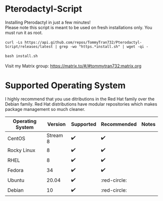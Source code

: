 # Pterodactyl-Script
Installing Pterodactyl in just a few minutes! <br />
Please note this script is meant to be used on fresh installations only. You must run it as root. <br />
<br />
`curl -Ls https://api.github.com/repos/TommyTran732/Pterodactyl-Script/releases/latest | grep -wo "https.*install.sh" | wget -qi -` <br />
<br /> 
`bash install.sh` <br />
<br />
Visit my Matrix group: https://matrix.to/#/#tommytran732:matrix.org
<br />
# Supported Operating System
I highly recommend that you use ditributions in the Red Hat family over the Debian family. Red Hat distributions have modular repositories which makes package management so much cleaner.

| Operating System  | Version  | Supported            | Recommended        | Notes                                |
| ----------------- | -------- | -------------------- | ------------------ | ------------------------------------ |
| CentOS            | Stream 8 | :heavy_check_mark:   | :heavy_check_mark: |                                      |
| Rocky Linux       | 8        | :heavy_check_mark:   | :heavy_check_mark: |                                      |
| RHEL              | 8        | :heavy_check_mark:   | :heavy_check_mark: |                                      |
| Fedora            | 34       | :heavy_check_mark:   | :heavy_check_mark: |                                      |
| Ubuntu            | 20.04    | :heavy_check_mark:   | :red-circle:       |                                      |
| Debian            | 10       | :heavy_check_mark:   | :red-circle:       |                                      |
